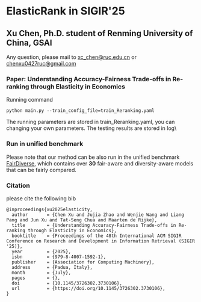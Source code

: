 # ElasticRank in SIGIR'25

## Xu Chen, Ph.D. student of Renming University of China, GSAI
Any question, please mail to xc_chen@ruc.edu.cn or chenxu0427ruc@gmail.com


### Paper: Understanding Accuracy-Fairness Trade-offs in Re-ranking through Elasticity in Economics

Running command

```
python main.py --train_config_file=train_Reranking.yaml
```

The running parameters are stored in train_Reranking.yaml, you can changing your own parameters. The testing results are stored in log\

### Run in unified benchmark
Please note that our method can be also run in the unified benchmark [FairDiverse](https://github.com/XuChen0427/FairDiverse/), which contains over __30__ fair-aware and diversity-aware models that can be fairly compared.


### Citation

please cite the following bib
```
@inproceedings{xu2025elasticity,
  author       = {Chen Xu and Jujia Zhao and Wenjie Wang and Liang Pang and Jun Xu and Tat-Seng Chua and Maarten de Rijke},
  title        = {Understanding Accuracy-Fairness Trade-offs in Re-ranking through Elasticity in Economics},
  booktitle    = {Proceedings of the 48th International ACM SIGIR Conference on Research and Development in Information Retrieval (SIGIR '25)},
  year         = {2025},
  isbn         = {979-8-4007-1592-1},
  publisher    = {Association for Computing Machinery},
  address      = {Padua, Italy},
  month        = {July},
  pages        = {},
  doi          = {10.1145/3726302.3730106},
  url          = {https://doi.org/10.1145/3726302.3730106},
}
```


